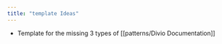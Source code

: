 ```yaml
---
title: "template Ideas"
---
```


- Template for the missing 3 types of [[patterns/Divio Documentation]]